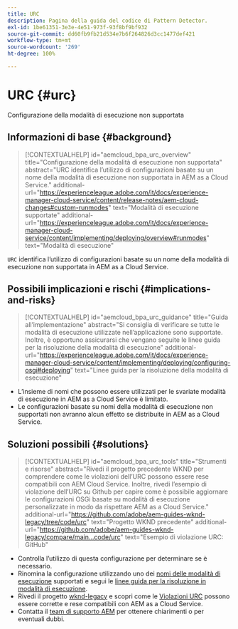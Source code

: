 ```yaml
---
title: URC
description: Pagina della guida del codice di Pattern Detector.
exl-id: 1be61351-3e3e-4e51-973f-93f8bf9bf932
source-git-commit: dd60fb9fb21d534e7b6f264826d3cc1477def421
workflow-type: tm+mt
source-wordcount: '269'
ht-degree: 100%

---
```


# URC {#urc}

Configurazione della modalità di esecuzione non supportata

## Informazioni di base {#background}

>[!CONTEXTUALHELP]
>id="aemcloud_bpa_urc_overview"
>title="Configurazione della modalità di esecuzione non supportata"
>abstract="URC identifica l’utilizzo di configurazioni basate su un nome della modalità di esecuzione non supportata in AEM as a Cloud Service."
>additional-url="https://experienceleague.adobe.com/it/docs/experience-manager-cloud-service/content/release-notes/aem-cloud-changes#custom-runmodes" text="Modalità di esecuzione supportate"
>additional-url="https://experienceleague.adobe.com/it/docs/experience-manager-cloud-service/content/implementing/deploying/overview#runmodes" text="Modalità di esecuzione"

`URC` identifica l’utilizzo di configurazioni basate su un nome della modalità di esecuzione non supportata in AEM as a Cloud Service.

## Possibili implicazioni e rischi {#implications-and-risks}

>[!CONTEXTUALHELP]
>id="aemcloud_bpa_urc_guidance"
>title="Guida all’implementazione"
>abstract="Si consiglia di verificare se tutte le modalità di esecuzione utilizzate nell’applicazione sono supportate. Inoltre, è opportuno assicurarsi che vengano seguite le linee guida per la risoluzione della modalità di esecuzione"
>additional-url="https://experienceleague.adobe.com/it/docs/experience-manager-cloud-service/content/implementing/deploying/configuring-osgi#deploying" text="Linee guida per la risoluzione della modalità di esecuzione"

* L’insieme di nomi che possono essere utilizzati per le svariate modalità di esecuzione in AEM as a Cloud Service è limitato.
* Le configurazioni basate su nomi della modalità di esecuzione non supportati non avranno alcun effetto se distribuite in AEM as a Cloud Service.

## Soluzioni possibili {#solutions}

>[!CONTEXTUALHELP]
>id="aemcloud_bpa_urc_tools"
>title="Strumenti e risorse"
>abstract="Rivedi il progetto precedente WKND per comprendere come le violazioni dell’URC possono essere rese compatibili con AEM Cloud Service. Inoltre, rivedi l’esempio di violazione dell’URC su Github per capire come è possibile aggiornare le configurazioni OSGi basate su modalità di esecuzione personalizzate in modo da rispettare AEM as a Cloud Service."
>additional-url="https://github.com/adobe/aem-guides-wknd-legacy/tree/code/urc" text="Progetto WKND precedente"
>additional-url="https://github.com/adobe/aem-guides-wknd-legacy/compare/main...code/urc" text="Esempio di violazione URC: GitHub"

* Controlla l’utilizzo di questa configurazione per determinare se è necessario.
* Rinomina la configurazione utilizzando uno dei [nomi delle modalità di esecuzione](https://experienceleague.adobe.com/it/docs/experience-manager-cloud-service/content/release-notes/aem-cloud-changes#custom-runmodes) supportati e segui le [linee guida per la risoluzione in modalità di esecuzione](https://experienceleague.adobe.com/it/docs/experience-manager-cloud-service/content/implementing/deploying/configuring-osgi#runmode-resolution).
* Rivedi il progetto [wknd-legacy](https://github.com/adobe/aem-guides-wknd-legacy/tree/code/urc) e scopri come le [Violazioni URC](https://github.com/adobe/aem-guides-wknd-legacy/compare/main...code/urc) possono essere corrette e rese compatibili con AEM as a Cloud Service.
* Contatta il [team di supporto AEM](https://helpx.adobe.com/it/enterprise/using/support-for-experience-cloud.html) per ottenere chiarimenti o per eventuali dubbi.
